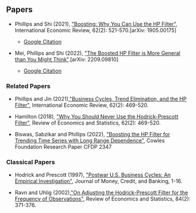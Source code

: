 ## Papers

- Phillips and Shi (2021), ["Boosting: Why You Can Use the HP Filter"](https://onlinelibrary.wiley.com/doi/full/10.1111/iere.12495), International Economic Review, 62(2): 521-570.[arXiv: 1905.00175]

  - [Google Citation](https://scholar.google.com/scholar?oi=bibs&hl=en&cites=14955864019489146300,15965348781506834717,6866312010849538862&as_sdt=5)

- Mei, Phillips and Shi (2022), ["The Boosted HP Filter is More General than You Might Think"](https://arxiv.org/abs/2209.09810).[arXiv: 2209.09810]
  - [Google Citation](https://scholar.google.com/scholar?oi=bibs&hl=en&cites=11020675467514335473&as_sdt=5)

### Related Papers

- Phillips and Jin (2021),["Business Cycles, Trend Elimination, and the HP Filter"](https://onlinelibrary.wiley.com/doi/full/10.1111/iere.12494), International Economic Review, 62(2): 469-520.

- Hamilton (2018), ["Why You Should Never Use the Hodrick-Prescott Filter"](https://direct.mit.edu/rest/article/100/5/831/58479/Why-You-Should-Never-Use-the-Hodrick-Prescott), Review of Economics and Statistics, 62(2): 469-520.

- Biswas, Sabzikar and Phillips (2022),  ["Boosting the HP Filter for Trending Time Series with Long Range Dependence"](https://cowles.yale.edu/research/cfdp-2347-boosting-hp-filter-trending-time-series-long-range-dependence), Cowles Foundation Research Paper CFDP 2347

### Classical Papers
  - Hodrick and Prescott (1997), ["Postwar U.S. Business Cycles: An Empirical Investigation"](https://www.jstor.org/stable/2953682#metadata_info_tab_contents), Journal of Money, Credit, and Banking, 1-16.

  - Ravn and Uhlig (2002),["On Adjusting the Hodrick-Prescott Filter for the Frequency of Observations"](https://direct.mit.edu/rest/article/84/2/371/57338/On-Adjusting-the-Hodrick-Prescott-Filter-for-the), Review of Economics and Statistics, 84(2): 371-376.